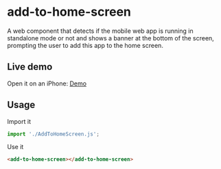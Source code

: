 # add-to-home-screen
A web component that detects if the mobile web app is running in standalone mode or not and shows a banner at the bottom of the screen, prompting the user to add this app to the home screen.

## Live demo
Open it on an iPhone: [Demo](http://rajatsehgal.github.io/add-to-home-screen/)

## Usage
Import it
```js
import './AddToHomeScreen.js';
```
Use it
```html
<add-to-home-screen></add-to-home-screen>
```